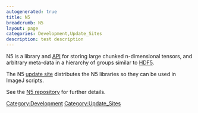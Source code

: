 ```yaml
---
autogenerated: true
title: N5
breadcrumb: N5
layout: page
categories: Development,Update_Sites
description: test description
---
```


N5 is a library and [API](wikipedia_Application_programming_interface "wikilink") for storing large chunked n-dimensional tensors, and arbitrary meta-data in a hierarchy of groups similar to [HDF5](wikipedia_Hierarchical_Data_Format "wikilink").

The N5 [update site](update_site "wikilink") distributes the N5 libraries so they can be used in ImageJ scripts.

See the [N5 repository](https://github.com/saalfeldlab/n5) for further details.

[Category:Development](Category_Development "wikilink") [Category:Update\_Sites](Category_Update_Sites "wikilink")
